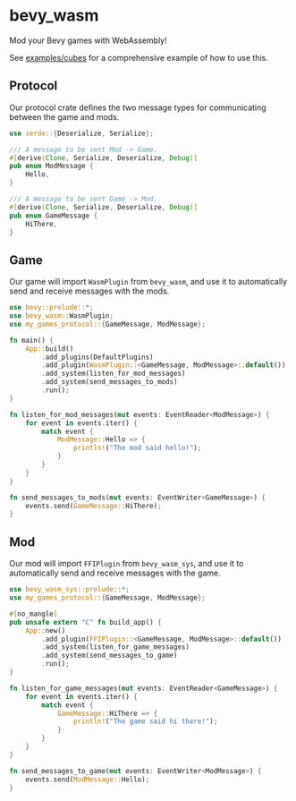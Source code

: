 # bevy_wasm

Mod your Bevy games with WebAssembly!

See [examples/cubes](https://github.com/BrandonDyer64/bevy_wasm/tree/main/examples/cubes) for a comprehensive example of how to use this.

## Protocol

Our protocol crate defines the two message types for communicating between the game and mods.

```rust
use serde::{Deserialize, Serialize};

/// A message to be sent Mod -> Game.
#[derive(Clone, Serialize, Deserialize, Debug)]
pub enum ModMessage {
    Hello,
}

/// A message to be sent Game -> Mod.
#[derive(Clone, Serialize, Deserialize, Debug)]
pub enum GameMessage {
    HiThere,
}
```

## Game

Our game will import `WasmPlugin` from `bevy_wasm`, and use it to automatically send and receive messages with the mods.

```rust
use bevy::prelude::*;
use bevy_wasm::WasmPlugin;
use my_games_protocol::{GameMessage, ModMessage};

fn main() {
    App::build()
        .add_plugins(DefaultPlugins)
        .add_plugin(WasmPlugin::<GameMessage, ModMessage>::default())
        .add_system(listen_for_mod_messages)
        .add_system(send_messages_to_mods)
        .run();
}

fn listen_for_mod_messages(mut events: EventReader<ModMessage>) {
    for event in events.iter() {
        match event {
            ModMessage::Hello => {
                println!("The mod said hello!");
            }
        }
    }
}

fn send_messages_to_mods(mut events: EventWriter<GameMessage>) {
    events.send(GameMessage::HiThere);
}
```

## Mod

Our mod will import `FFIPlugin` from `bevy_wasm_sys`, and use it to automatically send and receive messages with the game.

```rust
use bevy_wasm_sys::prelude::*;
use my_games_protocol::{GameMessage, ModMessage};

#[no_mangle]
pub unsafe extern "C" fn build_app() {
    App::new()
        .add_plugin(FFIPlugin::<GameMessage, ModMessage>::default())
        .add_system(listen_for_game_messages)
        .add_system(send_messages_to_game)
        .run();
}

fn listen_for_game_messages(mut events: EventReader<GameMessage>) {
    for event in events.iter() {
        match event {
            GameMessage::HiThere => {
                println!("The game said hi there!");
            }
        }
    }
}

fn send_messages_to_game(mut events: EventWriter<ModMessage>) {
    events.send(ModMessage::Hello);
}
```
